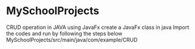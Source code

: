 # MySchoolProjects
CRUD operation in JAVA using JavaFx
create a JavaFx class in java
Import the codes and run by following the steps below 
MySchoolProjects/src/main/java/com/example/CRUD
